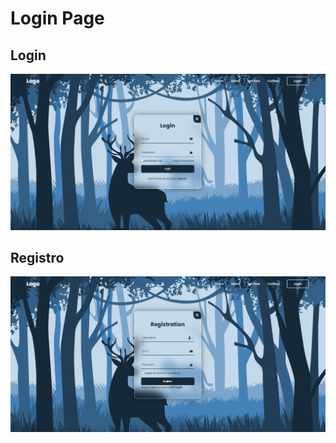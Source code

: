 <h1>Login Page</h1>
<h2>Login</h2>
<img src="https://github.com/BernardoMDPrieto/Login-Page/blob/main/img/image01.png">
<h2>Registro</h2>
<img src="https://github.com/BernardoMDPrieto/Login-Page/blob/main/img/image.png">

